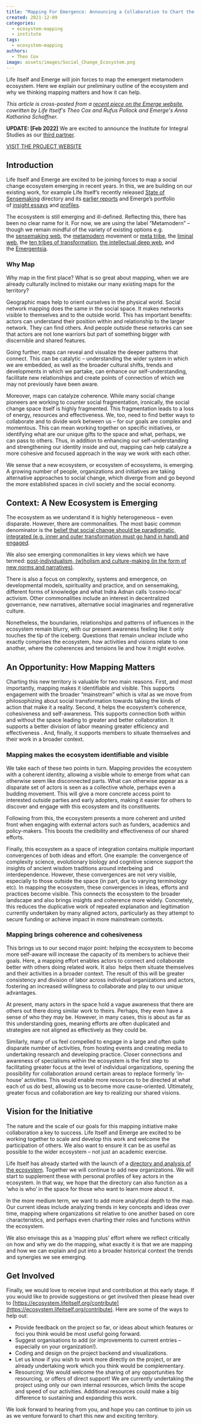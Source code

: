 ```yaml
---
title: "Mapping For Emergence: Announcing a Collaboration to Chart the Emerging Metamodern Ecosystem"
created: 2021-12-09
categories: 
  - ecosystem-mapping
  - institute
tags: 
  - ecosystem-mapping
authors: 
  - Theo Cox
image: assets/images/Social_Change_Ecosystem.png
---
```


Life Itself and Emerge will join forces to map the emergent metamodern ecosystem. Here we explain our preliminary outline of the ecosystem and why we thinking mapping matters and how it can help.

_This article is cross-posted from a [recent piece on the Emerge website](https://www.whatisemerging.com/opinions/mapping-for-emergence), cowritten by Life Itself's Theo Cox and Rufus Pollock and Emerge's Anna Katharina Schaffner._

**UPDATE: \[Feb 2022\]** We are excited to announce the Institute for Integral Studies as our [third partner](https://lifeitself.org/2022/02/10/mapping-an-emerging-ecosystem-partnership-with-the-institute-for-integral-studies/).

[VISIT THE PROJECT WEBSITE](https://ecosystem.lifeitself.org/)

## **Introduction**

Life Itself and Emerge are excited to be joining forces to map a social change ecosystem emerging in recent years. In this, we are building on our existing work, for example Life Itself’s recently released [State of Sensemaking](https://ecosystem.lifeitself.org/) directory and its [earlier reports](https://lifeitself.org/ecosystem/state-of-sensemaking-2020/) and Emerge’s portfolio of [insight essays](http://www.whatisemerging.com/opinions) and [profiles](http://www.whatisemerging.com/profiles).

The ecosystem is still emerging and ill-defined. Reflecting this, there has been no clear name for it. For now, we are using the label “Metamodern” – though we remain mindful of the variety of existing options e.g. the [sensemaking web](https://www.lesswrong.com/posts/vKDAXqyab5KRApfvE/the-sense-making-web), the [metamodern](https://metamoderna.org/) movement or [meta tribe](https://www.youtube.com/watch?v=4aXvHBIoF0A), the [liminal web](https://www.joelightfoot.org/post/the-liminal-web-mapping-an-emergent-subculture-of-sensemakers-meta-theorists-systems-poets), the [ten tribes of transformation](http://www.whatisemerging.com/opinions/twelve-tribes-of-transformation-awakening-the-active-ingredients-of-a-new-civilisation), [the intellectual deep web](https://medium.com/rebel-wisdom/a-story-to-bind-us-the-intellectual-deep-web-and-a-new-grand-narrative-9b32e36857c3), and the [Emergentsia](http://www.whatisemerging.com/opinions/the-rise-of-the-emergentsia-meaning-making-in-a-time-between-worlds).

### Why Map

Why map in the first place? What is so great about mapping, when we are already culturally inclined to mistake our many existing maps for the territory?

Geographic maps help to orient ourselves in the physical world. Social network mapping does the same in the social space. It makes networks visible to themselves and to the outside world. This has important benefits: actors can understand their position within and relationship to the larger network. They can find others. And people outside these networks can see that actors are not lone warriors but part of something bigger with discernible and shared features. 

Going further, maps can reveal and visualize the deeper patterns that connect. This can be catalytic – understanding the wider system in which we are embedded, as well as the broader cultural shifts, trends and developments in which we partake, can enhance our self-understanding, facilitate new relationships and create points of connection of which we may not previously have been aware.

Moreover, maps can catalyze coherence. While many social change pioneers are working to counter social fragmentation, ironically, the social change space itself is highly fragmented. This fragmentation leads to a loss of energy, resources and effectiveness. We, too, need to find better ways to collaborate and to divide work between us – for our goals are complex and momentous. This can mean working together on specific initiatives, or identifying what are our unique gifts to the space and what, perhaps, we can pass to others. Thus, in addition to enhancing our self-understanding and strengthening our identity inside and out, mapping can help catalyze a more cohesive and focused approach in the way we work with each other. 

We sense that a new ecosystem, or ecosystem of ecosystems, is emerging. A growing number of people, organizations and initiatives are taking alternative approaches to social change, which diverge from and go beyond the more established spaces in civil society and the social economy.

## Context: A New Ecosystem is Emerging

The ecosystem as we understand it is highly heterogeneous – even disparate. However, there are commonalities. The most basic common denominator is the [belief that social change should be paradigmatic, integrated (e.g. inner and outer transformation must go hand in hand) and engaged](https://ecosystem.lifeitself.org/#outline).

We also see emerging commonalities in key views which we have termed: [post-individualism, (w)holism and culture-making (in the form of new norms and narratives)](https://ecosystem.lifeitself.org/#outline).

There is also a focus on complexity, systems and emergence, on developmental models, spirituality and practice, and on sensemaking, different forms of knowledge and what Indra Adnan calls ‘cosmo-local’ activism. Other commonalities include an interest in decentralized governance, new narratives, alternative social imaginaries and regenerative culture. 

Nonetheless, the boundaries, relationships and patterns of influences in the ecosystem remain blurry, with our present awareness feeling like it only touches the tip of the iceberg. Questions that remain unclear include who exactly comprises the ecosystem, how activities and visions relate to one another, where the coherences and tensions lie and how it might evolve.

## **An Opportunity: How Mapping Matters**

Charting this new territory is valuable for two main reasons. First, and most importantly, mapping makes it identifiable and visible. This supports engagement with the broader “mainstream” which is vital as we move from philosophizing about social transformation towards taking the kinds of action that make it a reality. Second, it helps the ecosystem’s coherence, cohesiveness and self-awareness. This supports connection both within and without the space leading to greater and better collaboration. It supports a better division of labor meaning greater efficiency and effectiveness . And, finally, it supports members to situate themselves and their work in a broader context.

### **Mapping makes the ecosystem identifiable and visible**

We take each of these two points in turn. Mapping provides the ecosystem with a coherent identity, allowing a visible whole to emerge from what can otherwise seem like disconnected parts. What can otherwise appear as a disparate set of actors is seen as a collective whole, perhaps even a budding movement. This will give a more concrete access point to interested outside parties and early adopters, making it easier for others to discover and engage with this ecosystem and its constituents.

Following from this, the ecosystem presents a more coherent and united front when engaging with external actors such as funders, academics and policy-makers. This boosts the credibility and effectiveness of our shared efforts.

Finally, this ecosystem as a space of integration contains multiple important convergences of both ideas and effort. One example: the convergence of complexity science, evolutionary biology and cognitive science support the insights of ancient wisdom traditions around interbeing and interdependence. However, these convergences are not very visible, especially to those outside the space (in part, due to varying terminology etc). In mapping the ecosystem, these convergences in ideas, efforts and practices become visible. This connects the ecosystem to the broader landscape and also brings insights and coherence more widely. Concretely, this reduces the duplicative work of repeated explanation and legitimation currently undertaken by many aligned actors, particularly as they attempt to secure funding or achieve impact in more mainstream contexts.

### Mapping brings coherence and cohesiveness

This brings us to our second major point: helping the ecosystem to become more self-aware will increase the capacity of its members to achieve their goals. Here, a mapping effort enables actors to connect and collaborate better with others doing related work. It also  helps them situate themselves and their activities in a broader context. The result of this will be greater consistency and division of labor across individual organizations and actors, fostering an increased willingness to collaborate and play to our unique advantages.

At present, many actors in the space hold a vague awareness that there are others out there doing similar work to theirs. Perhaps, they even have a sense of who they may be. However, in many cases, this is about as far as this understanding goes, meaning efforts are often duplicated and strategies are not aligned as effectively as they could be. 

Similarly, many of us feel compelled to engage in a large and often quite disparate number of activities, from hosting events and creating media to undertaking research and developing practice. Closer connections and awareness of specialisms within the ecosystem is the first step to facilitating greater focus at the level of individual organizations, opening the possibility for collaboration around certain areas to replace formerly ‘in-house’ activities. This would enable more resources to be directed at what each of us do best, allowing us to become more cause-oriented. Ultimately, greater focus and collaboration are key to realizing our shared visions. 

## **Vision for the Initiative**

The nature and the scale of our goals for this mapping initiative make collaboration a key to success. Life Itself and Emerge are excited to be working together to scale and develop this work and welcome the participation of others. We also want to ensure it can be as useful as possible to the wider ecosystem – not just an academic exercise. 

Life Itself has already started with the launch of a [directory and analysis of the ecosystem](https://ecosystem.lifeitself.org/). Together we will continue to add new organizations. We will start to supplement these with personal profiles of key actors in the ecosystem. In that way, we hope that the directory can also function as a ‘who is who’ in the space for those who want to learn more about it.

In the more medium term, we want to add more analytical depth to the map. Our current ideas include analyzing trends in key concepts and ideas over time, mapping where organizations sit relative to one another based on core characteristics, and perhaps even charting their roles and functions within the ecosystem.

We also envisage this as a ‘mapping plus’ effort where we reflect critically on how and why we do the mapping, what exactly it is that we are mapping and how we can explain and put into a broader historical context the trends and synergies we see emerging.

## **Get Involved**

Finally, we would love to receive input and contribution at this early stage. If you would like to provide suggestions or get involved then please head over to [https://ecosystem.lifeitself.org/contribute](https://ecosystem.lifeitself.org/contribute). Here are some of the ways to help out:

- Provide feedback on the project so far, or ideas about which features or foci you think would be most useful going forward.
- Suggest organisations to add (or improvements to current entries – especially on your organization!).
- Coding and design on the project backend and visualizations.
- Let us know if you wish to work more directly on the project, or are already undertaking work which you think would be complementary.
- Resourcing: We would welcome the sharing of any opportunities for resourcing, or offers of direct support! We are currently undertaking the project using only our own internal resources, which limits the scope and speed of our activities. Additional resources could make a big difference to sustaining and expanding this work.

We look forward to hearing from you, and hope you can continue to join us as we venture forward to chart this new and exciting territory.
